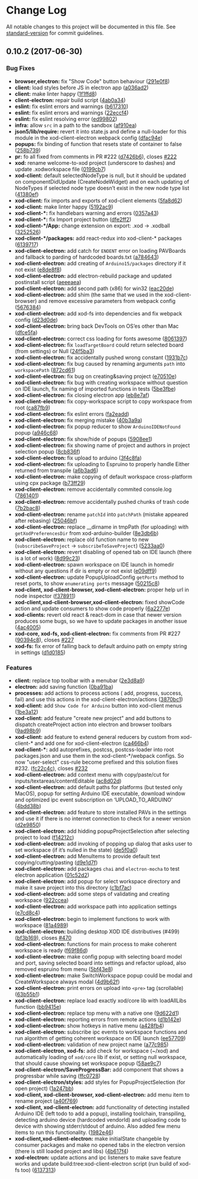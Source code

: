 # Change Log

All notable changes to this project will be documented in this file.
See [standard-version](https://github.com/conventional-changelog/standard-version) for commit guidelines.

<a name="0.10.2"></a>
## 0.10.2 (2017-06-30)


### Bug Fixes

* **browser,electron:** fix "Show Code" button behaviour ([291e0f8](https://github.com/xodio/xod/commit/291e0f8))
* **client:** load styles before JS in electron app ([a036ad2](https://github.com/xodio/xod/commit/a036ad2))
* **client:** make linter happy ([1f1ffd8](https://github.com/xodio/xod/commit/1f1ffd8))
* **client-electron:** repair build script ([4ab0a34](https://github.com/xodio/xod/commit/4ab0a34))
* **eslint:** fix eslint errors and warnings ([b617310](https://github.com/xodio/xod/commit/b617310))
* **eslint:** fix eslint errors and warnings ([22eccf4](https://github.com/xodio/xod/commit/22eccf4))
* **eslint:** fix eslint resolving error ([ed99802](https://github.com/xodio/xod/commit/ed99802))
* **infra:** allow `src` in a path to the sandbox ([af910ea](https://github.com/xodio/xod/commit/af910ea))
* **json5/lib/require:** revert it into state.js and define a null-loader for this module in the xod-client-electron webpack config ([dfac94e](https://github.com/xodio/xod/commit/dfac94e))
* **popups:** fix binding of function that resets state of container to false ([258b739](https://github.com/xodio/xod/commit/258b739))
* **pr:** fo all fixed from comments in PR #222 ([d7426b6](https://github.com/xodio/xod/commit/d7426b6)), closes [#222](https://github.com/xodio/xod/issues/222)
* **xod:** rename welcome-to-xod project (underscore to dashes) and update .xodworkspace file ([0199cb7](https://github.com/xodio/xod/commit/0199cb7))
* **xod-client:** default selectedNodeType is null, but it should be updated on componentDidUpdate (CreateNodeWidget) and on each updating of NodeTypes if selected node type doesn’t exist in the new node type list ([41380ef](https://github.com/xodio/xod/commit/41380ef))
* **xod-client:** fix imports and exports of xod-client elements ([5fa8d62](https://github.com/xodio/xod/commit/5fa8d62))
* **xod-client:** make linter happy ([5192ac9](https://github.com/xodio/xod/commit/5192ac9))
* **xod-client-*:** fix handlebars warning and errors ([0357a43](https://github.com/xodio/xod/commit/0357a43))
* **xod-client-*:** fix Import project button ([dfe2ff2](https://github.com/xodio/xod/commit/dfe2ff2))
* **xod-client-*/App:** change extension on export: .xod -> .xodball ([3252526](https://github.com/xodio/xod/commit/3252526))
* **xod-client-*/packages:** add react-redux into xod-client-* packages ([6139717](https://github.com/xodio/xod/commit/6139717))
* **xod-client-electron:** add catch for `ENOENT` error on loading PAVBoards and fallback to parding of hardcoded boards.txt ([a784643](https://github.com/xodio/xod/commit/a784643))
* **xod-client-electron:** add creating of `Arduino15/packages` directory if it not exist ([e8de8f8](https://github.com/xodio/xod/commit/e8de8f8))
* **xod-client-electron:** add electron-rebuild package and updated postinstall script ([aeeeaea](https://github.com/xodio/xod/commit/aeeeaea))
* **xod-client-electron:** add second path (x86) for win32 ([eac20de](https://github.com/xodio/xod/commit/eac20de))
* **xod-client-electron:** add shim (the same that we used in the xod-client-browser) and remove excessive parameters from webpack config ([5676384](https://github.com/xodio/xod/commit/5676384))
* **xod-client-electron:** add xod-fs into dependencies and fix webpack config ([d23d0de](https://github.com/xodio/xod/commit/d23d0de))
* **xod-client-electron:** bring back DevTools on OS’es other than Mac ([dfce5fa](https://github.com/xodio/xod/commit/dfce5fa))
* **xod-client-electron:** correct css loading for fonts awesome ([8061397](https://github.com/xodio/xod/commit/8061397))
* **xod-client-electron:** fix `loadTargetBoard` could return selected board (from settings) or Null ([24f5ba3](https://github.com/xodio/xod/commit/24f5ba3))
* **xod-client-electron:** fix accidentally pushed wrong constant ([1931b7c](https://github.com/xodio/xod/commit/1931b7c))
* **xod-client-electron:** fix bug caused by renaming arguments `path` into `workspacePath` ([872cd61](https://github.com/xodio/xod/commit/872cd61))
* **xod-client-electron:** fix bug on creating&saving project ([e70510e](https://github.com/xodio/xod/commit/e70510e))
* **xod-client-electron:** fix bug with creating workspace without question on IDE launch, fix naming of imported functions in tests ([5be3fbe](https://github.com/xodio/xod/commit/5be3fbe))
* **xod-client-electron:** fix closing electron app ([eb8e7af](https://github.com/xodio/xod/commit/eb8e7af))
* **xod-client-electron:** fix copy-workspace script to copy workspace from root ([ca87fb9](https://github.com/xodio/xod/commit/ca87fb9))
* **xod-client-electron:** fix eslint errors ([fa2eadd](https://github.com/xodio/xod/commit/fa2eadd))
* **xod-client-electron:** fix merging mistake ([40b3a9a](https://github.com/xodio/xod/commit/40b3a9a))
* **xod-client-electron:** fix popup reducer to show `ArduinoIDENotFound` popup ([a946c68](https://github.com/xodio/xod/commit/a946c68))
* **xod-client-electron:** fix show/hide of popups ([5908ee1](https://github.com/xodio/xod/commit/5908ee1))
* **xod-client-electron:** fix showing name of project and authors in project selection popup ([8cb836f](https://github.com/xodio/xod/commit/8cb836f))
* **xod-client-electron:** fix upload to arduino ([3f4c8fa](https://github.com/xodio/xod/commit/3f4c8fa))
* **xod-client-electron:** fix uploading to Espruino to properly handle Either returned from transpile ([a6b3ad6](https://github.com/xodio/xod/commit/a6b3ad6))
* **xod-client-electron:** make copying of default workspace cross-platform using cpx package ([b73ff29](https://github.com/xodio/xod/commit/b73ff29))
* **xod-client-electron:** remove accidentally commited console.log ([7861401](https://github.com/xodio/xod/commit/7861401))
* **xod-client-electron:** remove accidentally pushed chunks of trash code ([7b2bac8](https://github.com/xodio/xod/commit/7b2bac8))
* **xod-client-electron:** rename `patchId` into `patchPath` (mistake appeared after rebasing) ([25046bf](https://github.com/xodio/xod/commit/25046bf))
* **xod-client-electron:** replace __dirname in tmpPath (for uploading) with `getXodPreferencesDir` from xod-arduino-builder ([8e3db6b](https://github.com/xodio/xod/commit/8e3db6b))
* **xod-client-electron:** replace old function name to new (`subscribeSaveProject` -> `subscribeToSaveProject`) ([5233aa0](https://github.com/xodio/xod/commit/5233aa0))
* **xod-client-electron:** revert disabling of opened tab on IDE launch (there is a lot of work) ([8d99c23](https://github.com/xodio/xod/commit/8d99c23))
* **xod-client-electron:** spawn workspace on IDE launch in homedir without any questions if dir is empty or not exist ([e09dff9](https://github.com/xodio/xod/commit/e09dff9))
* **xod-client-electron:** update PopupUploadConfig `getPorts` method to reset ports, to show `enumerating ports` message ([50215c8](https://github.com/xodio/xod/commit/50215c8))
* **xod-client, xod-client-browser, xod-client-electron:** proper help url in node inspector ([f378911](https://github.com/xodio/xod/commit/f378911))
* **xod-client,xod-client-browser,xod-client-electron:** fixed showCode action and update consumers to show code properly ([6a2277e](https://github.com/xodio/xod/commit/6a2277e))
* **xod-clients:** revert old react & react-dom in case that newer version produces some bugs, so we have to update packages in another issue ([4ac4005](https://github.com/xodio/xod/commit/4ac4005))
* **xod-core, xod-fs, xod-client-electron:** fix comments from PR #227 ([90394c8](https://github.com/xodio/xod/commit/90394c8)), closes [#227](https://github.com/xodio/xod/issues/227)
* **xod-fs:** fix error of falling back to default arduino path on empty string in settings ([d1d0185](https://github.com/xodio/xod/commit/d1d0185))


### Features

* **client:** replace top toolbar with a menubar ([2e3d8a9](https://github.com/xodio/xod/commit/2e3d8a9))
* **electron:** add saving function ([0ba91ba](https://github.com/xodio/xod/commit/0ba91ba))
* **processes:** add actions to process actions ( add, progress, success, fail) and use this actions in the xod-client-electron/actions ([3870bc1](https://github.com/xodio/xod/commit/3870bc1))
* **xod-client:** add `Show Code for Arduino` button into xod-client menus ([1be3a12](https://github.com/xodio/xod/commit/1be3a12))
* **xod-client:** add feature "create new project" and add buttons to dispatch createProject action into electron and browser toolbars ([9ad98b9](https://github.com/xodio/xod/commit/9ad98b9))
* **xod-client:** add feature to extend general reducers by custom from xod-client-* and add one for xod-client-electron ([ca466b4](https://github.com/xodio/xod/commit/ca466b4))
* **xod-client-*:** add autoprefixes, postcss, postcss-loader into root packages.json and use them in the xod-client-*/webpack configs. So now "user-select" css-rule become prefixed and this solution fixes #232. ([fc22c4c](https://github.com/xodio/xod/commit/fc22c4c)), closes [#232](https://github.com/xodio/xod/issues/232)
* **xod-client-electron:** add context menu with copy/paste/cut for inputs/textareas/contentEditable ([ac8d02d](https://github.com/xodio/xod/commit/ac8d02d))
* **xod-client-electron:** add default paths for platforms (but tested only MacOS), popup for setting Arduino IDE executable, download window and optimized ipc event subscription on ‘UPLOAD_TO_ARDUINO’ ([4bdd38b](https://github.com/xodio/xod/commit/4bdd38b))
* **xod-client-electron:** add feature to store installed PAVs in the settings and use it if there is no internet connection to check for a newer version ([d2e9850](https://github.com/xodio/xod/commit/d2e9850))
* **xod-client-electron:** add hidding popupProjectSelection after selecting project to load ([f14212c](https://github.com/xodio/xod/commit/f14212c))
* **xod-client-electron:** add invoking of popping up dialog that asks user to set workspace (if it’s nulled in the state) ([de5f0a0](https://github.com/xodio/xod/commit/de5f0a0))
* **xod-client-electron:** add MenuItems to provide default text copying/cutting/pasting ([d9e1d7f](https://github.com/xodio/xod/commit/d9e1d7f))
* **xod-client-electron:** add packages `chai` and `electron-mocha` to test electron application ([01c52d2](https://github.com/xodio/xod/commit/01c52d2))
* **xod-client-electron:** add popup for select workspace directory and make it save project into this directory ([c1bf7ac](https://github.com/xodio/xod/commit/c1bf7ac))
* **xod-client-electron:** add some steps of validating and creating workspace ([922ccea](https://github.com/xodio/xod/commit/922ccea))
* **xod-client-electron:** add workspace path into application settings ([e7cd8c4](https://github.com/xodio/xod/commit/e7cd8c4))
* **xod-client-electron:** begin to implement functions to work with workspace ([81a4989](https://github.com/xodio/xod/commit/81a4989))
* **xod-client-electron:** building desktop XOD IDE distributives (#499) ([bf3b169](https://github.com/xodio/xod/commit/bf3b169)), closes [#470](https://github.com/xodio/xod/issues/470)
* **xod-client-electron:** functions for main process to make coherent workspace is ready ([f69f86d](https://github.com/xodio/xod/commit/f69f86d))
* **xod-client-electron:** make config popup with selecting board model and port, saving selected board into settings and refactor upload, also removed espruino from menu ([5bf43e8](https://github.com/xodio/xod/commit/5bf43e8))
* **xod-client-electron:** make SwitchWorkspace popup could be modal and CreateWorkspace always modal ([4d9b62f](https://github.com/xodio/xod/commit/4d9b62f))
* **xod-client-electron:** print errors on upload into `<pre>` tag (scrollable) ([63b55b1](https://github.com/xodio/xod/commit/63b55b1))
* **xod-client-electron:** replace load exactly xod/core lib with loadAllLibs function ([bb9415e](https://github.com/xodio/xod/commit/bb9415e))
* **xod-client-electron:** replace top menu with a native one ([9d622d1](https://github.com/xodio/xod/commit/9d622d1))
* **xod-client-electron:** reporting errors from remote actions ([d1b142e](https://github.com/xodio/xod/commit/d1b142e))
* **xod-client-electron:** show hotkeys in native menu ([a428fb4](https://github.com/xodio/xod/commit/a428fb4))
* **xod-client-electron:** subscribe ipc events to workspace functions and run algorithm of getting coherent workspace on IDE launch ([ee57709](https://github.com/xodio/xod/commit/ee57709))
* **xod-client-electron:** validation of new project name ([a77c985](https://github.com/xodio/xod/commit/a77c985))
* **xod-client-electron, xod-fs:** add check for workspace (~/xod) and automatically loading of `xod/core` lib if exist, or setting null workspace, that should cause showing set workspace popup ([58ae9c7](https://github.com/xodio/xod/commit/58ae9c7))
* **xod-client-electron/SaveProgressBar:** add component that shows a progressbar while saving ([ffc0728](https://github.com/xodio/xod/commit/ffc0728))
* **xod-client-electron/styles:** add styles for PopupProjectSelection (for open project) ([1a247bb](https://github.com/xodio/xod/commit/1a247bb))
* **xod-client, xod-client-browser, xod-client-electron:** add menu item to rename project ([a40f769](https://github.com/xodio/xod/commit/a40f769))
* **xod-client, xod-client-electron:** add functionality of detecting installed Arduino IDE (left todo to add a popup), installing toolchain, transpiling, detecting arduino device (hardcoded vendorId) and uploading code to device with showing stderr/stdout of arduino. Also added few menu items to run this functionality. ([1982e46](https://github.com/xodio/xod/commit/1982e46))
* **xod-client,xod-client-electron:** make initialState changeble by consumer packages and make no opened tabs in the electron version (there is still loaded project and libs) ([4b617f4](https://github.com/xodio/xod/commit/4b617f4))
* **xod-electron:** update actions and ipc listeners to make save feature works and update build:tree:xod-client-electron script (run build of xod-fs too) ([6137313](https://github.com/xodio/xod/commit/6137313))
